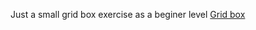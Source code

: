 Just a small grid box exercise as a beginer level
[Grid box](https://milanilic-w28.github.io/Grid-box-/)
